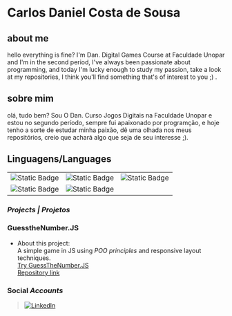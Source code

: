 # Carlos Daniel Costa de Sousa

## about me
hello everything is fine? I'm Dan. Digital Games Course at Faculdade Unopar and I'm in the second period, I've always been passionate about programming, and today I'm lucky enough to study my passion, take a look at my repositories, I think you'll find something that's of interest to you ;) .

## sobre mim
olá, tudo bem? Sou O Dan. Curso Jogos Digitais na Faculdade Unopar e estou no segundo período, sempre fui apaixonado por programção, e hoje tenho a sorte de estudar minha paixão, dê uma olhada nos meus repositórios, creio que achará algo que seja de seu interesse ;).


## Linguagens/Languages
| | | |
|--|--|--|
![Static Badge](https://img.shields.io/badge/JS_-basic-orange) |![Static Badge](https://img.shields.io/badge/C%23_-intermediate-purple) |![Static Badge](https://img.shields.io/badge/Python_-Intermediary-green)|
![Static Badge](https://img.shields.io/badge/C%2B%2B_-basics-royalblue) |![Static Badge](https://img.shields.io/badge/Koltin%2FAndroid-basic-blue) |

### _Projects | Projetos_
### GuesstheNumber.JS
- About this project: <br>
A simple game in JS using _POO principles_ and responsive layout techniques.<br>
[Try GuessTheNumber.JS](https://carldevx.github.io/guess-the-number-minigame/)<br>
[Repository link](https://github.com/CarlDevx/guess-the-number-minigame)

### Social _Accounts_
> [![LinkedIn](https://img.shields.io/badge/LinkedIn-0077B5?style=for-the-badge&logo=linkedin&logoColor=white)](https://www.linkedin.com/in/imsousa/)
>
